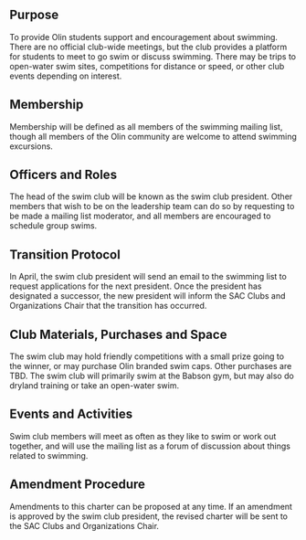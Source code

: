 ## Purpose
To provide Olin students support and encouragement about swimming. There are no official club-wide meetings, but the club provides a platform for students to meet to go swim or discuss swimming. There may be trips to open-water swim sites, competitions for distance or speed, or other club events depending on interest. 
## Membership 
Membership will be defined as all members of the swimming mailing list, though all members of the Olin community are welcome to attend swimming excursions. 
## Officers and Roles 
The head of the swim club will be known as the swim club president. Other members that wish to be on the leadership team can do so by requesting to be made a mailing list moderator, and all members are encouraged to schedule group swims. 
## Transition Protocol 
In April, the swim club president will send an email to the swimming list to request applications for the next president. Once the president has designated a successor, the new president will inform the SAC Clubs and Organizations Chair that the transition has occurred.
## Club Materials, Purchases and Space 
The swim club may hold friendly competitions with a small prize going to the winner, or may purchase Olin branded swim caps. Other purchases are TBD. The swim club will primarily swim at the Babson gym, but may also do dryland training or take an open-water swim. 
## Events and Activities 
Swim club members will meet as often as they like to swim or work out together, and will use the mailing list as a forum of discussion about things related to swimming. 
## Amendment Procedure 
Amendments to this charter can be proposed at any time. If an amendment is approved by the swim club president, the revised charter will be sent to the SAC Clubs and Organizations Chair.
